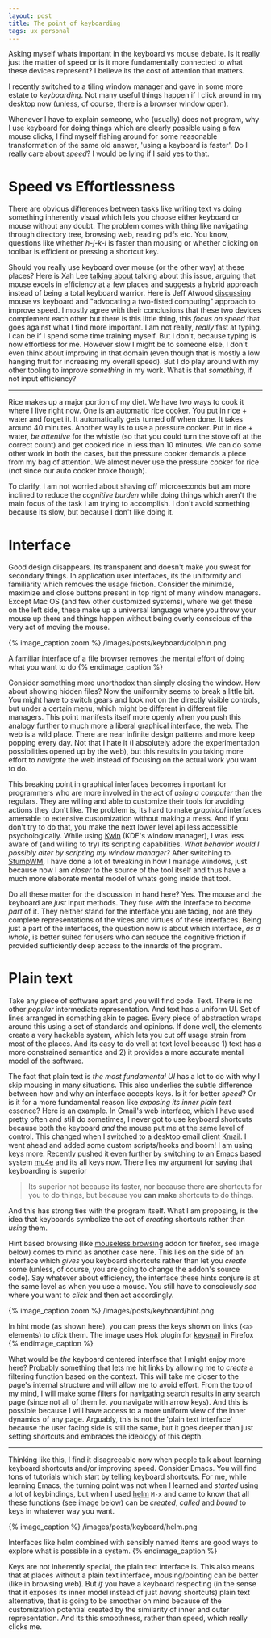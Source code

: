 ```yaml
---
layout: post
title: The point of keyboarding
tags: ux personal
---
```


<p class="post-intro" markdown="1">
Asking myself whats important in the keyboard vs mouse debate. Is it really just
the matter of speed or is it more fundamentally connected to what these devices
represent? I believe its the cost of attention that matters.
</p>
<!--more-->

<span class="dropcap">I</span> recently switched to a tiling window manager and
gave in some more estate to *keyboarding*. Not many useful things happen if I
click around in my desktop now (unless, of course, there is a browser window
open).

Whenever I have to explain someone, who (usually) does not program, why I use
keyboard for doing things which are clearly possible using a few mouse clicks, I
find myself fishing around for some reasonable transformation of the same old
answer, 'using a keyboard is faster'. Do I really care about *speed*? I would be
lying if I said yes to that.

# Speed vs Effortlessness

There are obvious differences between tasks like writing text vs doing something
inherently visual which lets you choose either keyboard or mouse without any
doubt. The problem comes with thing like navigating through directory tree,
browsing web, reading pdfs etc. You know, questions like whether *h-j-k-l* is
faster than mousing or whether clicking on toolbar is efficient or pressing a
shortcut key.

Should you really use keyboard over mouse (or the other way) at these places?
Here is Xah Lee [talking about](http://xahlee.info/kbd/mouse_vs_keyboard.html)
talking about this issue, arguing that mouse excels in efficiency at a few
places and suggests a hybrid approach instead of being a total keyboard warrior.
Here is Jeff Atwood
[discussing](https://blog.codinghorror.com/revisiting-keyboard-vs-the-mouse-pt-1/)
mouse vs keyboard and "advocating a two-fisted computing" approach to improve
speed. I mostly agree with their conclusions that these two devices complement
each other but there is this little thing, this *focus on speed* that goes
against what I find more important. I am not really, *really* fast at typing. I
can be if I spend some time training myself. But I don't, because typing is now
effortless for me. However slow I might be to someone else, I don't even think
about improving in that domain (even though that is mostly a low hanging fruit
for increasing my overall speed). But I do play around with my other tooling to
improve *something* in my work. What is that *something*, if not input
efficiency?

---

Rice makes up a major portion of my diet. We have two ways to cook it where I
live right now. One is an automatic rice cooker. You put in rice + water and
forget it. It automatically gets turned off when done. It takes around 40
minutes. Another way is to use a pressure cooker. Put in rice + water, *be
attentive* for the whistle (so that you could turn the stove off at the correct
count) and get cooked rice in less than 10 minutes. We can do some other work in
both the cases, but the pressure cooker demands a piece from my bag of
attention. We almost never use the pressure cooker for rice (not since our auto
cooker broke though).

To clarify, I am not worried about shaving off microseconds but am more inclined
to reduce the *cognitive burden* while doing things which aren't the main focus
of the task I am trying to accomplish. I don't avoid something because its slow,
but because I don't like doing it.

# Interface

Good design disappears. Its transparent and doesn't make you sweat for secondary
things. In application user interfaces, its the uniformity and familiarity which
removes the usage friction. Consider the minimize, maximize and close buttons
present in top right of many window managers. Except Mac OS (and few other
customized systems), where we get these on the left side, these make up a
universal language where you throw your mouse up there and things happen without
being overly conscious of the very act of moving the mouse.

{% image_caption zoom %}
/images/posts/keyboard/dolphin.png

A familiar interface of a file browser removes the mental effort of doing
what you want to do
{% endimage_caption %}

Consider something more unorthodox than simply closing the window. How about
showing hidden files? Now the uniformity seems to break a little bit. You might
have to switch gears and look not on the directly visible controls, but under a
certain menu, which might be different in different file managers. This point
manifests itself more openly when you push this analogy further to much more a
liberal graphical interface, the web. The web is a wild place. There are near
infinite design patterns and more keep popping every day. Not that I hate it (I
absolutely adore the experimentation possibilities opened up by the web), but
this results in you taking more effort to *navigate* the web instead of focusing
on the actual work you want to do.

This breaking point in graphical interfaces becomes important for programmers
who are more involved in the act of *using a computer* than the regulars. They
are willing and able to customize their tools for avoiding actions they don't
like. The problem is, its hard to make *graphical* interfaces amenable to
extensive customization without making a mess. And if you don't try to do that,
you make the next lower level api less accessible psychologically. While using
[Kwin](https://userbase.kde.org/KWin) (KDE's window manager), I was less aware of
(and willing to try) its scripting capabilities. *What behavior would I possibly
alter by scripting my window manager?* After switching to
[StumpWM](https://stumpwm.github.io/), I have done a lot of tweaking in how I
manage windows, just because now I am *closer* to the source of the tool itself
and thus have a much more elaborate mental model of whats going inside that
tool.

Do all these matter for the discussion in hand here? Yes. The mouse and the
keyboard are *just* input methods. They fuse *with* the interface to become
*part* of it. They neither stand for the interface you are facing, nor are they
complete representations of the vices and virtues of these interfaces. Being
just a part of the interfaces, the question now is about which interface, *as a
whole*, is better suited for users who can reduce the cognitive friction if
provided sufficiently deep access to the innards of the program.

# Plain text

Take any piece of software apart and you will find code. Text. There is no other
*popular* intermediate representation. And text has a uniform UI. Set of lines
arranged in something akin to pages. Every piece of abstraction wraps around
this using a set of standards and opinions. If done well, the elements create a
very hackable system, which lets you cut off usage strain from most of the
places. And its easy to do well at text level because 1) text has a more
constrained semantics and 2) it provides a more accurate mental model of the
software.

The fact that plain text is *the most fundamental UI* has a lot to do with why I
skip mousing in many situations. This also underlies the subtle difference
between how and why an interface accepts keys. Is it for better *speed*? Or is
it for a more fundamental reason like *exposing its inner plain text* essence?
Here is an example. In Gmail's web interface, which I have used pretty often and
still do sometimes, I never got to use keyboard shortcuts because both the
keyboard *and* the mouse put me at the same level of control. This changed when
I switched to a desktop email client [Kmail](https://userbase.kde.org/KMail). I
went ahead and added some custom scripts/hooks and boom! I am using keys more.
Recently pushed it even further by switching to an Emacs based system
[mu4e](https://www.djcbsoftware.nl/code/mu/mu4e.html) and its all keys now.
There lies my argument for saying that keyboarding is superior

> Its superior not because its faster, nor because there **are** shortcuts for
> you to do things, but because you **can make** shortcuts to do things.

And this has strong ties with the program itself. What I am proposing, is the
idea that keyboards symbolize the act of *creating* shortcuts rather than
*using* them.

Hint based browsing (like [mouseless
browsing](https://addons.mozilla.org/en-us/firefox/addon/mouseless-browsing/)
addon for firefox, see image below) comes to mind as another case here. This
lies on the side of an interface which *gives* you keyboard shortcuts rather
than let you *create* some (unless, of course, you are going to change the
addon's source code). Say whatever about efficiency, the interface these hints
conjure is at the same level as when you use a mouse. You still have to
consciously *see* where you want to *click* and then act accordingly.


{% image_caption zoom %}
/images/posts/keyboard/hint.png

In hint mode (as shown here), you can press the keys shown on links
(`<a>` elements) to *click* them. The image uses Hok plugin for
[keysnail](https://github.com/mooz/keysnail/wiki/plugin) in Firefox
{% endimage_caption %}

What would be *the* keyboard centered interface that I might enjoy more here?
Probably something that lets me hit links by allowing me to *create* a filtering
function based on the context. This will take me closer to the page's internal
structure and will allow me to avoid effort. From the top of my mind, I will
make some filters for navigating search results in any search page (since not
all of them let you navigate with arrow keys). And this is possible because I
will have access to a more uniform view of the inner dynamics of any page.
Arguably, this is not the 'plain text interface' because the user facing side is
still the same, but it goes deeper than just setting shortcuts and embraces the
ideology of this depth.

---

Thinking like this, I find it disagreeable now when people talk about learning
keyboard shortcuts and/or improving speed. Consider Emacs. You will find tons of
tutorials which start by telling keyboard shortcuts. For me, while learning
Emacs, the turning point was not when I learned and *started* using a lot of
keybindings, but when I used [helm](https://github.com/emacs-helm/helm/) `M-x`
and came to know that all these functions (see image below) can be *created*,
*called* and *bound* to keys in whatever way you want.

{% image_caption %}
/images/posts/keyboard/helm.png

Interfaces like helm combined with sensibly named items are good ways to
explore what is possible in a system.
{% endimage_caption %}

Keys are not inherently special, the plain text interface is. This also means
that at places without a plain text interface, mousing/pointing can be better
(like in browsing web). But *if* you have a keyboard respecting (in the sense
that it exposes its inner model instead of just *having* shortcuts) plain text
alternative, that is going to be smoother on mind because of the customization
potential created by the similarity of inner and outer representation. And its
this smoothness, rather than speed, which really clicks me.

